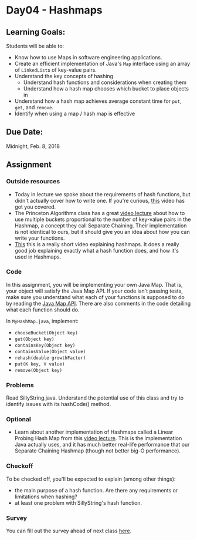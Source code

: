 # Day04 - Hashmaps

## Learning Goals:

Students will be able to:

- Know how to use Maps in software engineering applications.
- Create an efficient implementation of Java's `Map` interface using an array of `LinkedList`s of key-value pairs.
- Understand the key concepts of hashing
  - Understand hash functions and considerations when creating them
  - Understand how a hash map chooses which bucket to place objects in
- Understand how a hash map achieves average constant time for `put`, `get`, and `remove`.
- Identify when using a map / hash map is effective

## Due Date:

Midnight, Feb. 8, 2018

## Assignment

### Outside resources

- Today in lecture we spoke about the requirements of hash functions, but didn't actually cover how to write one. If you're curious, [this](https://youtu.be/VeHDbC02ENA?t=48s) video has got you covered.
- The Princeton Algorithms class has a great [video lecture](https://youtu.be/0Yor2eyR2U4) about how to use multiple buckets proportional to the number of key-value pairs in the Hashmap, a concept they call Separate Chaining. Their implementation is not identical to ours, but it should give you an idea about how you can write your functions.
- [This](https://youtu.be/shs0KM3wKv8?t=7s) this is a really short video explaining hashmaps. It does a really good job explaining exactly what a hash function does, and how it's used in Hashmaps.

### Code

In this assignment, you will be implementing your own Java Map. That is, your object will satisfy the Java Map API. If your code isn't passing tests, make sure you understand what each of your functions is supposed to do by reading the [Java Map API](https://docs.oracle.com/javase/7/docs/api/java/util/Map.html). There are also comments in the code detailing what each function should do.

In `MyHashMap.java`, implement:
* `chooseBucket(Object key)`
* `get(Object key)`
* `containsKey(Object key)`
* `containsValue(Object value)`
* `rehash(double growthFactor)`
* `put(K key, V value)`
* `remove(Object key)`

### Problems

Read SillyString.java. Understand the potential use of this class and try to identify issues with its hashCode() method.

### Optional

- Learn about another implementation of Hashmaps called a Linear Probing Hash Map from this [video lecture](https://www.youtube.com/watch?v=En5dVdkDF-E). This is the implementation Java actually uses, and it has much better real-life performance that our Separate Chaining Hashmap (though not better big-O performance).

### Checkoff

To be checked off, you'll be expected to explain (among other things):
- the main purpose of a hash function. Are there any requirements or limitations when hashing?
- at least one problem with SillyString's hash function.

### Survey

You can fill out the survey ahead of next class [here](tinyurl.com/OlinDSA4).
